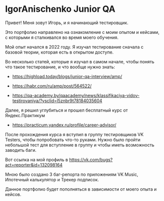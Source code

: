 # IgorAnischenko Junior QA

Привет! Меня зовут Игорь, и я начинающий тестировщик.

Это портфолио направлено на ознакомление с моим опытом и кейсами, с которыми я сталкивался во время моего обучения. 

Мой опыт начался в 2022 году. Я изучал тестирование сначала с базовой теории, которая есть в открытом доступе.

Во несколько статей, которые я изучал в самом начале, чтобы понять что такое тестирование, и что вообще нужно знать:

- https://highload.today/blogs/junior-qa-interview/amp/

- https://habr.com/ru/amp/post/564522/

- https://qa-academy.by/qaacademy/news/klassifikaciya-vidov-testirovaniya/?ysclid=l5znbr9t78184035604

Далее, я решил углубиться и прошел бесплатный курс от Яндекс.Практикум 

- https://practicum.yandex.ru/profile/career-advisor/ 

После прохождения курса я вступил в группу тестировщиков VK Testers, чтобы попробовать что-то руками. Нужно было пройти небольшой тест для вступление в группу и чтобы иметь возможность заводить баги.

Вот ссылка на мой профиль в https://vk.com/bugs?act=reporter&id=132098164 

Мною было создано 3 баг-репорта по приложениям VK Music, Ипотечный калькулятор и Трекер подписок.


Данное портфолио будет пополняться в зависимости от моего опыта и кейсов.
